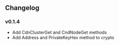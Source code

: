 ## Changelog

### v0.1.4

- Add CdnClusterGet and CndNodeGet methods
- Add Address and PrivateKeyHex method to crypto


